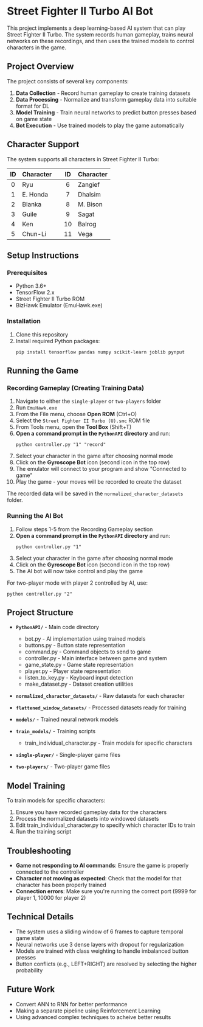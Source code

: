# Street Fighter II Turbo AI Bot

This project implements a deep learning-based AI system that can play Street Fighter II Turbo. The system records human gameplay, trains neural networks on these recordings, and then uses the trained models to control characters in the game.

## Project Overview

The project consists of several key components:

1. **Data Collection** - Record human gameplay to create training datasets
2. **Data Processing** - Normalize and transform gameplay data into suitable format for DL
3. **Model Training** - Train neural networks to predict button presses based on game state
4. **Bot Execution** - Use trained models to play the game automatically

## Character Support

The system supports all characters in Street Fighter II Turbo:

| ID | Character |  | ID | Character |
|:--:|-----------|--|:--:|-----------|
| 0  |     Ryu   |  | 6  |  Zangief  |
| 1  |  E. Honda |  | 7  |  Dhalsim  |
| 2  |   Blanka  |  | 8  |  M. Bison |
| 3  |    Guile  |  | 9  |   Sagat   |
| 4  |     Ken   |  | 10 |   Balrog  |
| 5  |  Chun-Li  |  | 11 |   Vega    |

## Setup Instructions

### Prerequisites

- Python 3.6+
- TensorFlow 2.x
- Street Fighter II Turbo ROM
- BizHawk Emulator (EmuHawk.exe)

### Installation

1. Clone this repository
2. Install required Python packages:
   ```
   pip install tensorflow pandas numpy scikit-learn joblib pynput
   ```

## Running the Game

### Recording Gameplay (Creating Training Data)

1. Navigate to either the `single-player` or `two-players` folder
2. Run `EmuHawk.exe`
3. From the File menu, choose **Open ROM** (Ctrl+O)
4. Select the `Street Fighter II Turbo (U).smc` ROM file
5. From Tools menu, open the **Tool Box** (Shift+T)
6. **Open a command prompt in the `PythonAPI` directory** and run:
   ```
   python controller.py "1" "record"
   ```
7. Select your character in the game after choosing normal mode
8. Click on the **Gyroscope Bot** icon (second icon in the top row)
9. The emulator will connect to your program and show "Connected to game"
10. Play the game - your moves will be recorded to create the dataset

The recorded data will be saved in the `normalized_character_datasets` folder.

### Running the AI Bot

1. Follow steps 1-5 from the Recording Gameplay section
2. **Open a command prompt in the `PythonAPI` directory** and run:
   ```
   python controller.py "1"
   ```
3. Select your character in the game after choosing normal mode
4. Click on the **Gyroscope Bot** icon (second icon in the top row)
5. The AI bot will now take control and play the game

For two-player mode with player 2 controlled by AI, use:
```
python controller.py "2"
```

## Project Structure

- **`PythonAPI/`** - Main code directory
  - bot.py - AI implementation using trained models
  - buttons.py - Button state representation
  - command.py - Command objects to send to game
  - controller.py - Main interface between game and system
  - game_state.py - Game state representation
  - player.py - Player state representation
  - listen_to_key.py - Keyboard input detection
  - make_dataset.py - Dataset creation utilities

- **`normalized_character_datasets/`** - Raw datasets for each character
- **`flattened_window_datasets/`** - Processed datasets ready for training
- **`models/`** - Trained neural network models
- **`train_models/`** - Training scripts
  - train_individual_character.py - Train models for specific characters

- **`single-player/`** - Single-player game files
- **`two-players/`** - Two-player game files

## Model Training

To train models for specific characters:

1. Ensure you have recorded gameplay data for the characters
2. Process the normalized datasets into windowed datasets
3. Edit train_individual_character.py to specify which character IDs to train
4. Run the training script

## Troubleshooting

- **Game not responding to AI commands**: Ensure the game is properly connected to the controller
- **Character not moving as expected**: Check that the model for that character has been properly trained
- **Connection errors**: Make sure you're running the correct port (9999 for player 1, 10000 for player 2)

## Technical Details

- The system uses a sliding window of 6 frames to capture temporal game state
- Neural networks use 3 dense layers with dropout for regularization
- Models are trained with class weighting to handle imbalanced button presses
- Button conflicts (e.g., LEFT+RIGHT) are resolved by selecting the higher probability

## Future Work

- Convert ANN to RNN for better performance
- Making a separate pipeline using Reinforcement Learning
- Using advanced complex techniques to acheive better results